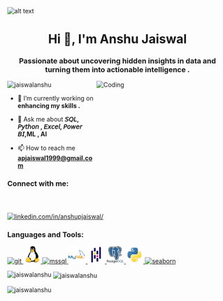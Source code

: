 <img src="https://smartwinzsolutions.com/images/web_analytics-banner.jpg" alt="alt text" width="1000" height="300">
<h1 align="center">Hi 👋, I'm Anshu Jaiswal</h1>
<h3 align="center">Passionate about uncovering hidden insights in data and turning them into actionable intelligence .</h3>
<img align="right" alt="Coding" width="300" height="300" src="https://camo.githubusercontent.com/7aa780f97d51af2b67ff9ca2afa89ef67907c7b21abe9c7f8fb63fa707cf629a/68747470733a2f2f63646e612e61727473746174696f6e2e636f6d2f702f6173736574732f696d616765732f696d616765732f3034322f3633312f3238362f6f726967696e616c2f627279616e2d726f6472696775657a2d62656c6368696269612d312d726967687473706565642e6769663f31363335303337353632">

<p align="left"> <img src="https://komarev.com/ghpvc/?username=jaiswalanshu&label=Profile%20views&color=0e75b6&style=flat" alt="jaiswalanshu" /> </p>

- 🔭 I’m currently working on **enhancing my skills .**

- 💬 Ask me about **𝘚𝘘𝘓, 𝘗𝘺𝘵𝘩𝘰𝘯 , 𝘌𝘹𝘤𝘦𝘭, 𝘗𝘰𝘸𝘦𝘳 𝘉𝘐,ML , AI**

- 📫 How to reach me **apjaiswal1999@gmail.com**

<h3 align="left">Connect with me:</h3>
<p align="left">
<a href="https://linkedin.com/in/linkedin.com/in/anshupjaiswal/" target="blank"><img align="center" src="https://raw.githubusercontent.com/rahuldkjain/github-profile-readme-generator/master/src/images/icons/Social/linked-in-alt.svg" alt="linkedin.com/in/anshupjaiswal/" height="30" width="40" /></a>
</p>

<h3 align="left">Languages and Tools:</h3>
<p align="left"> <a href="https://git-scm.com/" target="_blank" rel="noreferrer"> <img src="https://www.vectorlogo.zone/logos/git-scm/git-scm-icon.svg" alt="git" width="40" height="40"/> </a> <a href="https://www.linux.org/" target="_blank" rel="noreferrer"> <img src="https://raw.githubusercontent.com/devicons/devicon/master/icons/linux/linux-original.svg" alt="linux" width="40" height="40"/> </a> <a href="https://www.microsoft.com/en-us/sql-server" target="_blank" rel="noreferrer"> <img src="https://www.svgrepo.com/show/303229/microsoft-sql-server-logo.svg" alt="mssql" width="40" height="40"/> </a> <a href="https://www.mysql.com/" target="_blank" rel="noreferrer"> <img src="https://raw.githubusercontent.com/devicons/devicon/master/icons/mysql/mysql-original-wordmark.svg" alt="mysql" width="40" height="40"/> </a> <a href="https://pandas.pydata.org/" target="_blank" rel="noreferrer"> <img src="https://raw.githubusercontent.com/devicons/devicon/2ae2a900d2f041da66e950e4d48052658d850630/icons/pandas/pandas-original.svg" alt="pandas" width="40" height="40"/> </a> <a href="https://www.postgresql.org" target="_blank" rel="noreferrer"> <img src="https://raw.githubusercontent.com/devicons/devicon/master/icons/postgresql/postgresql-original-wordmark.svg" alt="postgresql" width="40" height="40"/> </a> <a href="https://www.python.org" target="_blank" rel="noreferrer"> <img src="https://raw.githubusercontent.com/devicons/devicon/master/icons/python/python-original.svg" alt="python" width="40" height="40"/> </a> <a href="https://seaborn.pydata.org/" target="_blank" rel="noreferrer"> <img src="https://seaborn.pydata.org/_images/logo-mark-lightbg.svg" alt="seaborn" width="40" height="40"/> </a> </p>

<p><img align="left" src="https://github-readme-stats.vercel.app/api/top-langs?username=jaiswalanshu&show_icons=true&locale=en&layout=compact" alt="jaiswalanshu" /></p>

<p>&nbsp;<img align="center" src="https://github-readme-stats.vercel.app/api?username=jaiswalanshu&show_icons=true&locale=en" alt="jaiswalanshu" /></p>

<p><img align="center" src="https://github-readme-streak-stats.herokuapp.com/?user=jaiswalanshu&" alt="jaiswalanshu" /></p>

